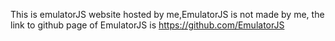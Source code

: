 This is emulatorJS website hosted by me,EmulatorJS is not made by me, the link to github page of EmulatorJS is https://github.com/EmulatorJS
